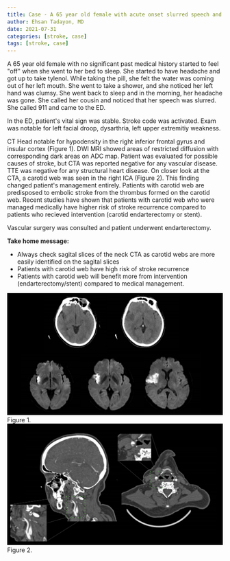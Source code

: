 ```yaml
---
title: Case - A 65 year old female with acute onset slurred speech and left hand clumsiness
author: Ehsan Tadayon, MD
date: 2021-07-31
categories: [stroke, case]
tags: [stroke, case]
---
```

A 65 year old female with no significant past medical history started to feel "off" when she went to her bed to sleep. She started to have headache and got up to take tylenol. While taking the pill, she felt the water was coming out of her left mouth. She went to take a shower, and she noticed her left hand was clumsy. She went back to sleep and in the morning, her headache was gone. She called her cousin and noticed that her speech was slurred. She called 911 and came to the ED. 

In the ED, patient's vital sign was stable. Stroke code was activated. Exam was notable for left facial droop, dysarthria, left upper extremitiy weakness.

CT Head notable for hypodensity in the right inferior frontal gyrus and insular cortex (Figure 1). DWI MRI showed areas of restricted diffusion with corresponding dark areas on ADC map. Patient was evaluated for possible causes of stroke, but CTA was reported negative for any vascular disease. TTE was negative for any structural heart disease. On closer look at the CTA, a carotid web was seen in the right ICA (Figure 2). This finding changed patient's management entirely. Patients with carotid web are predisposed to embolic stroke from the thrombus formed on the carotid web. Recent studies have shown that patients with carotid web who were managed medically have higher risk of stroke recurrence compared to patients who recieved intervention (carotid endarterectomy or stent). 

Vascular surgery was consulted and patient underwent endarterectomy. 

<b>Take home message:</b><br> 
- Always check sagital slices of the neck CTA as carotid webs are more easily identified on the sagital slices
- Patients with carotid web have high risk of stroke recurrence 
- Patients with carotid web will benefit more from intervention (endarterectomy/stent) compared to medical management. 



![sagital view](/assets/images/carotid_web_1/img_1.png)
Figure 1. 
![axial view](/assets/images/carotid_web_1/img_2.png)
Figure 2. 

